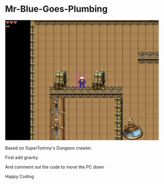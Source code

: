 # Mr-Blue-Goes-Plumbing

![MrBlue](https://github.com/EMC23/Mr-Blue-Goes-Plumbing/blob/master/images/screenshot001.png)

Based on SuperTommy's Dungeon crawler.

First add gravity.

And comment out the code to move the PC down

Happy Coding
